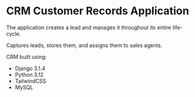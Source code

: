 # CRM Customer Records Application

The application creates a lead and manages it throughout its entire life-cycle.

Captures leads, stores them, and assigns them to sales agents.

CRM built using:

- Django 3.1.4
- Python 3.12
- TailwindCSS
- MySQL
